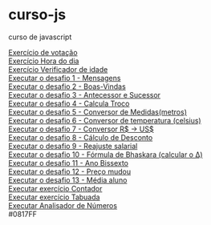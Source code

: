 # curso-js
 curso de javascript

<a href="https://murilooliveira18.github.io/curso-js/meusexemplos/meu-exemplo.html">Exercício de votação</a><br>
<a href="https://murilooliveira18.github.io/curso-js/aula12ex/ex014/modelo.html">Exercício Hora do dia</a><br>
<a href="https://murilooliveira18.github.io/curso-js/aula12ex/ex015/modelo.html">Exercício Verificador de idade</a><br>
<a href="https://murilooliveira18.github.io/curso-js/desafios/d001/d001.html">Executar o desafio 1 - Mensagens</a><br>
<a href="https://murilooliveira18.github.io/curso-js/desafios/d002/d002.html">Executar o desafio 2 - Boas-Vindas</a><br>
<a href="https://murilooliveira18.github.io/curso-js/desafios/d003/d003.html">Executar o desafio 3 - Antecessor e Sucessor</a><br>
<a href="https://murilooliveira18.github.io/curso-js/desafios/d004/d004.html">Executar o desafio 4 - Calcula Troco</a><br>
<a href="https://murilooliveira18.github.io/curso-js/desafios/d005/d005.html">Executar o desafio 5 - Conversor de Medidas(metros)</a><br>
<a href="https://murilooliveira18.github.io/curso-js/desafios/d006/d006.html">Executar o desafio 6 - Conversor de temperatura (celsius)</a><br>
<a href="https://murilooliveira18.github.io/curso-js/desafios/d007/d007.html">Executar o desafio 7 - Conversor R$ → US$</a><br>
<a href="https://murilooliveira18.github.io/curso-js/desafios/d008/d008.html">Executar o desafio 8 - Cálculo de Desconto</a><br>
<a href="https://murilooliveira18.github.io/curso-js/desafios/d009/d009.html">Executar o desafio 9 - Reajuste salarial</a><br>
<a href="https://murilooliveira18.github.io/curso-js/desafios/d010/d010.html">Executar o desafio 10 - Fórmula de Bhaskara (calcular o &Delta;)</a><br>
<a href="https://murilooliveira18.github.io/curso-js/desafios/d011/d011.html">Executar o desafio 11 - Ano Bissexto</a><br>
<a href="https://murilooliveira18.github.io/curso-js/desafios/d012/d012.html">Executar o desafio 12 - Preço mudou</a><br>
<a href="https://murilooliveira18.github.io/curso-js/desafios/d013/d013.html">Executar o desafio 13 - Média aluno</a><br>
<a href="https://murilooliveira18.github.io/curso-js/aula14ex/ex016/modelo.html">Executar exercício Contador</a><br>
<a href="https://murilooliveira18.github.io/curso-js/aula14ex/ex017/modelo.html">Executar exercício Tabuada</a><br>
<a href="https://murilooliveira18.github.io/curso-js/aula16ex/ex018/modelo.html">Executar Analisador de Números</a><br>#0817FF